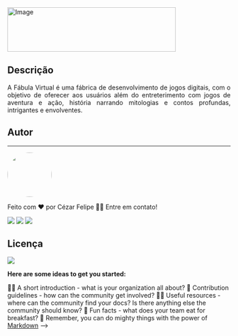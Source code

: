 <img src="https://i.ibb.co/DVdB0BB/Frame-15.png"  alt="Image" height="100" width="380" />

## Descrição

<p align="justify"> A Fábula Virtual é uma fábrica de desenvolvimento de jogos digitais, com o objetivo de oferecer aos usuários além do entreterimento com jogos de aventura e ação, história narrando mitologias e contos profundas, intrigantes e envolventes. </p>


## **Autor**
---

<img style="border-radius: 50%;" src="https://avatars.githubusercontent.com/u/29206101?v=4" width="100px;" alt=""/>

Feito com ❤️ por Cézar Felipe 👋🏽 Entre em contato!

 <a href="https://www.instagram.com/cezar_felpis/" target="_blank"><img src="https://img.shields.io/badge/-Instagram-%23E4405F?style=for-the-badge&logo=instagram&logoColor=white" target="_blank"></a>
  <a href = "mailto:cezarfelipe2008@outlook.com"><img src="https://img.shields.io/badge/-Gmail-%23333?style=for-the-badge&logo=gmail&logoColor=white" target="_blank"></a>
  <a href="https://www.linkedin.com/in/cezarfelipedasilva/" target="_blank"><img src="https://img.shields.io/badge/-LinkedIn-%230077B5?style=for-the-badge&logo=linkedin&logoColor=white" target="_blank"></a> 
    
## Licença
<a href="https://github.com/CezarFelipe/micro-service-springcloud/blob/main/LICENSE" target="_blank"><img src="https://img.shields.io/badge/license-MIT-green" target="_blank"></a>


**Here are some ideas to get you started:**

🙋‍♀️ A short introduction - what is your organization all about?
🌈 Contribution guidelines - how can the community get involved?
👩‍💻 Useful resources - where can the community find your docs? Is there anything else the community should know?
🍿 Fun facts - what does your team eat for breakfast?
🧙 Remember, you can do mighty things with the power of [Markdown](https://docs.github.com/github/writing-on-github/getting-started-with-writing-and-formatting-on-github/basic-writing-and-formatting-syntax)
-->
